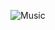 ![Music](https://github.com/AyeshaHabib1/Xylophone/assets/127196273/e6487e47-14b3-438d-b382-717aebc0c082)
